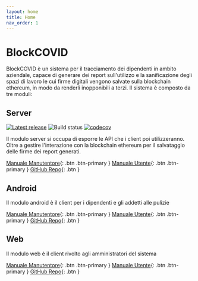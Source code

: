 ```yaml
---
layout: home
title: Home
nav_order: 1
---
```

# BlockCOVID
BlockCOVID è un sistema per il tracciamento dei dipendenti in ambito aziendale,
capace di generare dei report sull'utilizzo e la sanificazione degli spazi di lavoro
le cui firme digitali vengono salvate sulla blockchain ethereum, in modo da renderli
inopponibili a terzi. Il sistema è composto da tre moduli:

## Server
[![Latest release](https://badgen.net/github/release/SwevenSoftware/BlockCOVID-server)](https://github.com/SwevenSoftware/BlockCOVID-server/releases/latest)
![Build status](https://github.com/SwevenSoftware/BlockCOVID-server/actions/workflows/build-server.yml/badge.svg)
[![codecov](https://codecov.io/gh/SwevenSoftware/BlockCOVID-server/branch/develop/graph/badge.svg)](https://codecov.io/gh/SwevenSoftware/BlockCOVID-server)

Il modulo server si occupa di esporre le API che i client poi
utilizzeranno. Oltre a gestire l'interazione con la blockchain
ethereum per il salvataggio delle firme dei report generati.

[Manuale Manutentore](/manutentore/server){: .btn .btn-primary }
[Manuale Utente](/utente/server){: .btn .btn-primary }
[GitHub Repo](https://github.com/SwevenSoftware/BlockCOVID-server){: .btn }


## Android
Il modulo android è il client per i dipendenti e gli addetti alle pulizie

[Manuale Manutentore](/manutentore/android){: .btn .btn-primary }
[Manuale Utente](/utente/android){: .btn .btn-primary }
[GitHub Repo](https://github.com/SwevenSoftware/BlockCOVID-android){: .btn }

## Web
Il modulo web è il client rivolto agli amministratori del sistema

[Manuale Manutentore](/manutentore/web){: .btn .btn-primary }
[Manuale Utente](/utente/web){: .btn .btn-primary }
[GitHub Repo](https://github.com/SwevenSoftware/BlockCOVID-web){: .btn }
